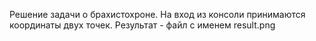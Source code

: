 Решение задачи о брахистохроне. 
На вход из консоли принимаются координаты двух точек.
Результат - файл с именем result.png